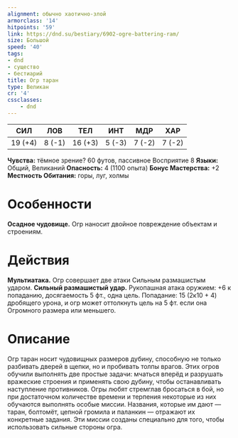 ```yaml
---
alignment: обычно хаотично-злой
armorclass: '14'
hitpoints: '59'
link: https://dnd.su/bestiary/6902-ogre-battering-ram/
size: Большой
speed: '40'
tags:
- dnd
- существо
- бестиарий
title: Огр таран
type: Великан
cr: '4'
cssclasses:
    - dnd
---
```



| СИЛ | ЛОВ | ТЕЛ | ИНТ | МДР | ХАР |
|---|---|---|---|---|---|
| 19 (+4) | 8 (-1) | 16 (+3) | 5 (-3) | 7 (-2) | 7 (-2) |
**Чувства:** тёмное зрение? 60 футов, пассивное Восприятие 8
**Языки:** Общий, Великаний
**Опасность:** 4 (1100 опыта)
**Бонус Мастерства:** +2
**Местность Обитания:** горы, луг, холмы


# Особенности
**Осадное чудовище.** Огр наносит двойное повреждение объектам и строениям.


# Действия
**Мультиатака.** Огр совершает две атаки Сильным размашистым ударом.
**Сильный размашистый удар.** Рукопашная атака оружием: +6 к попаданию, досягаемость 5 фт., одна цель. Попадание: 15 (2к10 + 4) дробящего урона, и огр может оттолкнуть цель на 5 фт. если она Огромного размера или меньшего.


# Описание
Огр таран носит чудовищных размеров дубину, способную не только разбивать дверей в щепки, но и пробивать толпы врагов. Этих огров обучили выполнять две простые задачи: мчаться вперёд и разрушать вражеские строения и применять свою дубину, чтобы останавливать наступление противников. Огры любят стремглав бросаться в бой, но при достаточном количестве времени и терпения некоторые из них обучаются выполнять особые миссии. Названия, которые им дают — таран, болтомёт, цепной громила и паланкин — отражают их конкретные задания. Эти миссии созданы специально для того, чтобы использовать сильные стороны огра.